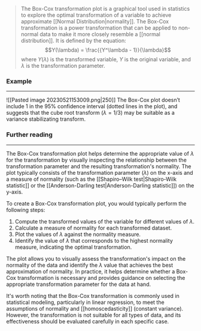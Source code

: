 >The Box-Cox transformation plot is a graphical tool used in statistics to explore the optimal transformation of a variable to achieve approximate [[Normal Distribution|normality]]. The Box-Cox transformation is a power transformation that can be applied to non-normal data to make it more closely resemble a [[normal distribution]]. It is defined by the equation:
$$Y(\lambda) = \frac{{Y^\lambda - 1}}{\lambda}$$
where $Y(\lambda)$ is the transformed variable, $Y$ is the original variable, and $\lambda$ is the transformation parameter.

### Example
---
![[Pasted image 20230521153009.png|250]]
The Box-Cox plot doesn’t include $1$ in the $95\%$ confidence interval (dotted lines in the plot), and suggests that the cube root transform ($λ = 1/3$) may be suitable as a variance stabilizating transform.

### Further reading
---
The Box-Cox transformation plot helps determine the appropriate value of $\lambda$ for the transformation by visually inspecting the relationship between the transformation parameter and the resulting transformation's normality. The plot typically consists of the transformation parameter ($\lambda$) on the x-axis and a measure of normality (such as the [[Shapiro–Wilk test|Shapiro-Wilk statistic]] or the [[Anderson-Darling test|Anderson-Darling statistic]]) on the y-axis.

To create a Box-Cox transformation plot, you would typically perform the following steps:

1. Compute the transformed values of the variable for different values of $\lambda$.
2. Calculate a measure of normality for each transformed dataset.
3. Plot the values of $\lambda$ against the normality measure.
4. Identify the value of $\lambda$ that corresponds to the highest normality measure, indicating the optimal transformation.

The plot allows you to visually assess the transformation's impact on the normality of the data and identify the $\lambda$ value that achieves the best approximation of normality. In practice, it helps determine whether a Box-Cox transformation is necessary and provides guidance on selecting the appropriate transformation parameter for the data at hand.

It's worth noting that the Box-Cox transformation is commonly used in statistical modeling, particularly in linear regression, to meet the assumptions of normality and [[homoscedasticity]] (constant variance). However, the transformation is not suitable for all types of data, and its effectiveness should be evaluated carefully in each specific case.